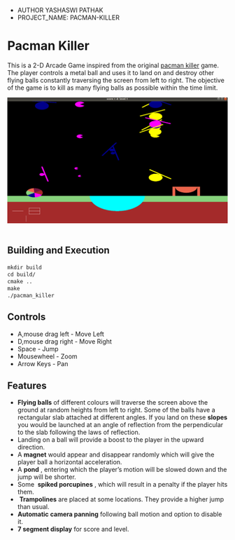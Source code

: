 * AUTHOR  YASHASWI PATHAK
* PROJECT_NAME: PACMAN-KILLER

# Pacman Killer

This is a 2-D Arcade Game inspired from the original [pacman killer](https://www.webpacman.com/pacmankiller.html) game. The player controls a metal ball and uses it to land on and
destroy other flying balls constantly traversing the screen from left to right. The objective of the
game is to kill as many flying balls as possible within the time limit.  

![](game_image.png)
<br><br>

## Building and Execution
```
mkdir build
cd build/
cmake ..
make
./pacman_killer
```

## Controls
- A,mouse drag left - Move Left
- D,mouse drag right - Move Right
- Space - Jump
- Mousewheel - Zoom
- Arrow Keys - Pan


## Features
- **Flying balls​** of different colours will traverse the screen above the ground at random
heights from left to right. Some of the balls have a rectangular slab
attached at different angles. If you land on these **slopes** you would be launched at an
angle of reflection from the perpendicular to the slab following the laws of reflection.
- Landing on a ball will provide a boost to the player in the upward direction.
- A​ **magnet**​ would appear and disappear randomly which will give the player ball a horizontal acceleration.
- A ​**pond**​ , entering which the player’s motion will be slowed down and the jump
will be shorter.
- Some ​ **spiked porcupines**​ , which will result in a penalty if the player hits them.
- ​ **Trampolines**​ are placed at some locations. They provide a higher jump than usual.
- **Automatic camera panning** following ball motion and option to disable it.
- **7 segment display**  for score and level.
